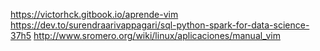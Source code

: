 https://victorhck.gitbook.io/aprende-vim
https://dev.to/surendraarivappagari/sql-python-spark-for-data-science-37h5
http://www.sromero.org/wiki/linux/aplicaciones/manual_vim

